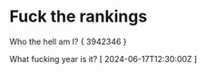 # Fuck the rankings

Who the hell am I?
{ 3942346 }

What fucking year is it?
[ 2024-06-17T12:30:00Z ]
